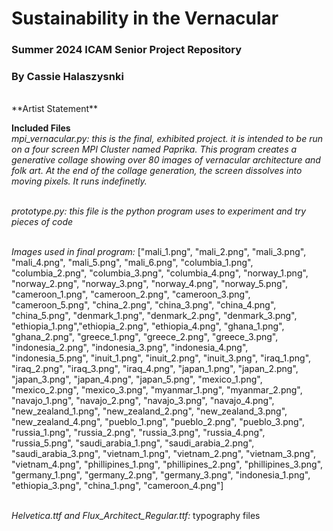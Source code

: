 # Sustainability in the Vernacular
### Summer 2024 ICAM Senior Project Repository <br />
### By Cassie Halaszysnki <br />
<br />
**Artist Statement** <br />
  

**Included Files** <br />
*mpi_vernacular.py: this is the final, exhibited project. it is intended to be run on a four screen MPI Cluster named Paprika. This program creates a generative collage showing over 80 images of vernacular architecture and folk art. At the end of the collage generation, the screen dissolves into moving pixels. It runs indefinetly.* <br />
<br />

*prototype.py: this file is the python program uses to experiment and try pieces of code* <br />
<br />

*Images used in final program:* ["mali_1.png", "mali_2.png", "mali_3.png", "mali_4.png", "mali_5.png", "mali_6.png",
               "columbia_1.png", "columbia_2.png", "columbia_3.png", "columbia_4.png", 
               "norway_1.png", "norway_2.png", "norway_3.png", "norway_4.png", "norway_5.png", 
               "cameroon_1.png", "cameroon_2.png", "cameroon_3.png", "cameroon_5.png", 
               "china_2.png", "china_3.png", "china_4.png", "china_5.png",
               "denmark_1.png", "denmark_2.png", "denmark_3.png",
               "ethiopia_1.png","ethiopia_2.png", "ethiopia_4.png",
               "ghana_1.png", "ghana_2.png",
               "greece_1.png", "greece_2.png", "greece_3.png",
               "indonesia_2.png", "indonesia_3.png", "indonesia_4.png", "indonesia_5.png",
               "inuit_1.png", "inuit_2.png", "inuit_3.png",
               "iraq_1.png", "iraq_2.png", "iraq_3.png", "iraq_4.png",
               "japan_1.png", "japan_2.png", "japan_3.png", "japan_4.png", "japan_5.png",
               "mexico_1.png", "mexico_2.png", "mexico_3.png",
               "myanmar_1.png", "myanmar_2.png",
               "navajo_1.png", "navajo_2.png", "navajo_3.png", "navajo_4.png",
               "new_zealand_1.png", "new_zealand_2.png", "new_zealand_3.png", "new_zealand_4.png",
               "pueblo_1.png", "pueblo_2.png", "pueblo_3.png",
               "russia_1.png", "russia_2.png", "russia_3.png", "russia_4.png", "russia_5.png",
               "saudi_arabia_1.png", "saudi_arabia_2.png", "saudi_arabia_3.png",
               "vietnam_1.png", "vietnam_2.png", "vietnam_3.png", "vietnam_4.png",
               "phillipines_1.png", "phillipines_2.png", "phillipines_3.png",
               "germany_1.png", "germany_2.png", "germany_3.png",
               "indonesia_1.png", "ethiopia_3.png", "china_1.png", "cameroon_4.png"]  <br />
<br />

*Helvetica.ttf and Flux_Architect_Regular.ttf:* typography files <br />
<br />

